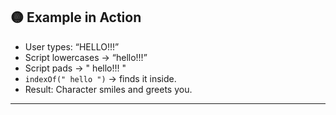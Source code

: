 ## 🟡 Example in Action

* User types: “HELLO!!!”
* Script lowercases → “hello!!!”
* Script pads → " hello!!! "
* `indexOf(" hello ")` → finds it inside.
* Result: Character smiles and greets you.

---

